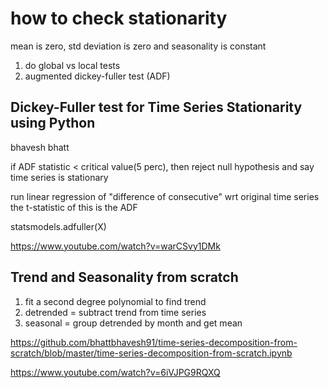 
# how to check stationarity

mean is zero, std deviation is zero and seasonality is constant

1. do global vs local tests
2. augmented dickey-fuller test (ADF)

## Dickey-Fuller test for Time Series Stationarity using Python

bhavesh bhatt

if ADF statistic < critical value(5 perc), then reject null hypothesis and say time series is stationary

run linear regression of "difference of consecutive" wrt original time series
the t-statistic of this is the ADF

statsmodels.adfuller(X)

https://www.youtube.com/watch?v=warCSvy1DMk

## Trend and Seasonality from scratch

1. fit a second degree polynomial to find trend
2. detrended = subtract trend from time series 
3. seasonal = group detrended by month and get mean

https://github.com/bhattbhavesh91/time-series-decomposition-from-scratch/blob/master/time-series-decomposition-from-scratch.ipynb

https://www.youtube.com/watch?v=6iVJPG9RQXQ
